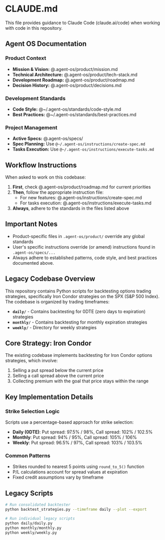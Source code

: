 # CLAUDE.md

This file provides guidance to Claude Code (claude.ai/code) when working with code in this repository.

## Agent OS Documentation

### Product Context
- **Mission & Vision:** @.agent-os/product/mission.md
- **Technical Architecture:** @.agent-os/product/tech-stack.md
- **Development Roadmap:** @.agent-os/product/roadmap.md
- **Decision History:** @.agent-os/product/decisions.md

### Development Standards
- **Code Style:** @~/.agent-os/standards/code-style.md
- **Best Practices:** @~/.agent-os/standards/best-practices.md

### Project Management
- **Active Specs:** @.agent-os/specs/
- **Spec Planning:** Use `@~/.agent-os/instructions/create-spec.md`
- **Tasks Execution:** Use `@~/.agent-os/instructions/execute-tasks.md`

## Workflow Instructions

When asked to work on this codebase:

1. **First**, check @.agent-os/product/roadmap.md for current priorities
2. **Then**, follow the appropriate instruction file:
   - For new features: @.agent-os/instructions/create-spec.md
   - For tasks execution: @.agent-os/instructions/execute-tasks.md
3. **Always**, adhere to the standards in the files listed above

## Important Notes

- Product-specific files in `.agent-os/product/` override any global standards
- User's specific instructions override (or amend) instructions found in `.agent-os/specs/...`
- Always adhere to established patterns, code style, and best practices documented above.

## Legacy Codebase Overview

This repository contains Python scripts for backtesting options trading strategies, specifically Iron Condor strategies on the SPX (S&P 500 Index). The codebase is organized by trading timeframes:

- **`daily/`** - Contains backtesting for 0DTE (zero days to expiration) strategies
- **`monthly/`** - Contains backtesting for monthly expiration strategies
- **`weekly/`** - Directory for weekly strategies

## Core Strategy: Iron Condor

The existing codebase implements backtesting for Iron Condor options strategies, which involve:
1. Selling a put spread below the current price
2. Selling a call spread above the current price
3. Collecting premium with the goal that price stays within the range

## Key Implementation Details

### Strike Selection Logic
Scripts use a percentage-based approach for strike selection:
- **Daily (0DTE)**: Put spread: 97.5% / 98%, Call spread: 102% / 102.5%
- **Monthly**: Put spread: 94% / 95%, Call spread: 105% / 106%
- **Weekly**: Put spread: 96.5% / 97%, Call spread: 103% / 103.5%

### Common Patterns
- Strikes rounded to nearest 5 points using `round_to_5()` function
- P/L calculations account for spread values at expiration
- Fixed credit assumptions vary by timeframe

## Legacy Scripts

```bash
# Run consolidated backtester
python backtest_strategies.py --timeframe daily --plot --export

# Run individual legacy scripts
python daily/daily.py
python monthly/monthly.py
python weekly/weekly.py
```